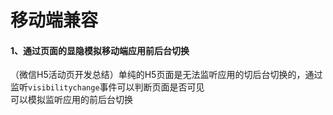 移动端兼容
====
#### 1、通过页面的显隐模拟移动端应用前后台切换
（微信H5活动页开发总结）单纯的H5页面是无法监听应用的切后台切换的，通过监听`visibilitychange`事件可以判断页面是否可见   
可以模拟监听应用的前后台切换